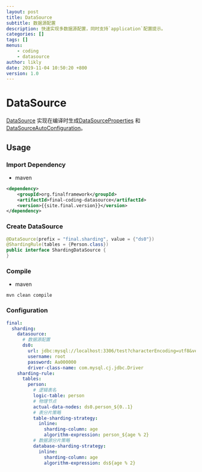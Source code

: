 ```yaml
---
layout: post
title: DataSource
subtitle: 数据源配置
description: 快速实现多数据源配置，同时支持`application`配置提示。
categories: []
tags: []
menus:
    - coding
    - datasource
author: likly
date: 2019-11-04 10:50:20 +800
version: 1.0
---
```


# DataSource


[DataSource](/final-coding/final-coding-datasource/src/main/java/org/finalframework/coding/datasource/annotation/DataSource.java)
实现在编译时生成[DataSourceProperties](/final-coding/final-coding-datasource/src/main/resources/template/datasource/dataSourceProperties.vm)
和[DataSourceAutoConfiguration](/final-coding/final-coding-datasource/src/main/resources/template/datasource/dataSourceAutoConfiguration.vm)。

## Usage

### Import Dependency

* maven

```xml
<dependency>
    <groupId>org.finalframework</groupId>
    <artifactId>final-coding-datasource</artifactId>
    <version>{{site.final.version}}</version>
</dependency>
```

### Create DataSource

```java
@DataSource(prefix = "final.sharding", value = {"ds0"})
@ShardingRule(tables = {Person.class})
public interface ShardingDataSource {
}
```

### Compile 

* maven 

```shell
mvn clean compile
```

### Configuration

```yaml
final:
  sharding:
    datasource:
      # 数据源配置
      ds0:
        url: jdbc:mysql://localhost:3306/test?characterEncoding=utf8&verifyServerCertificate=false&useSSL=false&requireSSL=false&allowPublicKeyRetrieval=true
        username: root
        password: Aa000000
        driver-class-name: com.mysql.cj.jdbc.Driver
    sharding-rule:
      tables:
        person:
          # 逻辑表名
          logic-table: person
          # 物理节点
          actual-data-nodes: ds0.person_${0..1}
          # 表分片策略
          table-sharding-strategy:
            inline:
              sharding-column: age
              algorithm-expression: person_${age % 2}
          # 数据源分片策略
          database-sharding-strategy:
            inline:
              sharding-column: age
              algorithm-expression: ds${age % 2}
```
